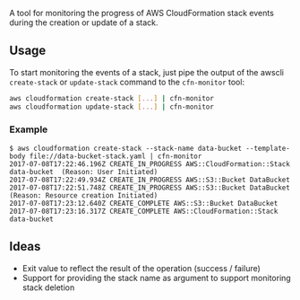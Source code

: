 A tool for monitoring the progress of AWS CloudFormation stack events during
the creation or update of a stack.

## Usage

To start monitoring the events of a stack, just pipe the output of the awscli
`create-stack` or `update-stack` command to the `cfn-monitor` tool:

```bash
aws cloudformation create-stack [...] | cfn-monitor
aws cloudformation update-stack [...] | cfn-monitor
```

### Example
```
$ aws cloudformation create-stack --stack-name data-bucket --template-body file://data-bucket-stack.yaml | cfn-monitor
2017-07-08T17:22:46.196Z CREATE_IN_PROGRESS AWS::CloudFormation::Stack data-bucket  (Reason: User Initiated)
2017-07-08T17:22:49.934Z CREATE_IN_PROGRESS AWS::S3::Bucket DataBucket
2017-07-08T17:22:51.748Z CREATE_IN_PROGRESS AWS::S3::Bucket DataBucket  (Reason: Resource creation Initiated)
2017-07-08T17:23:12.640Z CREATE_COMPLETE AWS::S3::Bucket DataBucket
2017-07-08T17:23:16.317Z CREATE_COMPLETE AWS::CloudFormation::Stack data-bucket
```

## Ideas
* Exit value to reflect the result of the operation (success / failure)
* Support for providing the stack name as argument to support monitoring stack deletion
